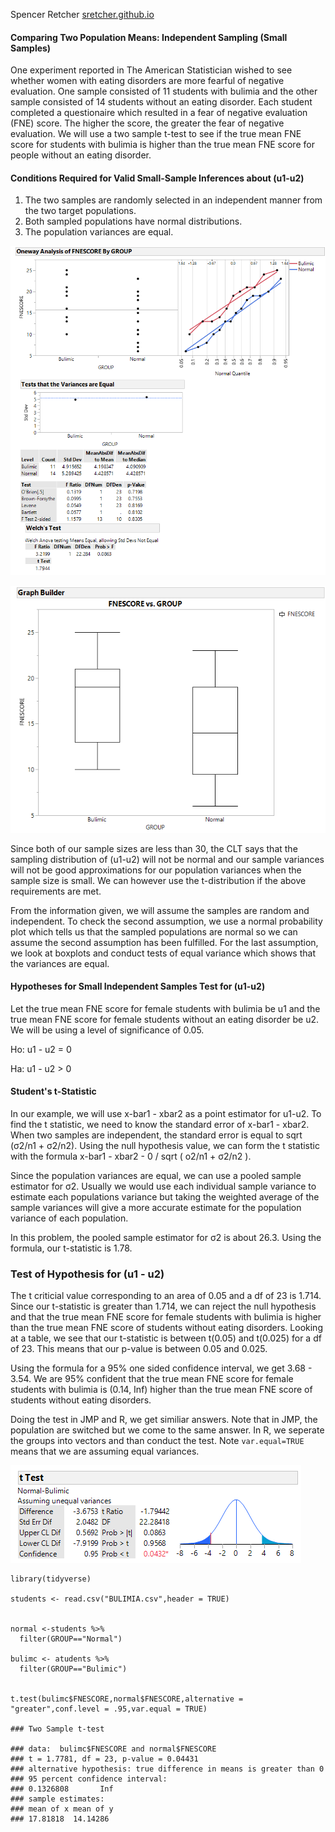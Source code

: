 Spencer Retcher
[sretcher.github.io](https://github.com/sretcher/sretcher.github.io)

#### Comparing Two Population Means: Independent Sampling (Small Samples)
One experiment reported in The American Statistician wished to see whether women with eating disorders are more fearful of negative evaluation. One sample consisted of 11 students with bulimia and the other sample consisted of 14 students without an eating disorder. Each student completed a questionaire which resulted in a fear of negative evaluation (FNE) score. The higher the score, the greater the fear of negative evaluation. We will use a two sample t-test to see if the true mean FNE score for students with bulimia is higher than the true mean FNE score for people without an eating disorder.

#### Conditions Required for Valid Small-Sample Inferences about (u1-u2)

1. The two samples are randomly selected in an independent manner from the two target populations.
2. Both sampled populations have normal distributions.
3. The population variances are equal.

![Assumptions](Assumptions.png)

![boxplot](boxplot.png)


Since both of our sample sizes are less than 30, the CLT says that the sampling distribution of (u1-u2) will not be normal and our sample variances will not be good approximations for our population variances when the sample size is small. We can however use the t-distribution if the above requirements are met.

From the information given, we will assume the samples are random and independent. To check the second assumption, we use a normal probability plot which tells us that the sampled populations are normal so we can assume the second assumption has been fulfilled. For the last assumption, we look at boxplots and conduct tests of equal variance which shows that the variances are equal. 

#### Hypotheses for Small Independent Samples Test for (u1-u2)
Let the true mean FNE score for female students with bulimia be u1 and the true mean FNE score for female students without an eating disorder be u2. We will be using a level of significance of 0.05.

Ho: u1 - u2 = 0

Ha: u1 - u2 > 0



#### Student's t-Statistic

In our example, we will use x-bar1 - xbar2 as a point estimator for u1-u2.  To find the t statistic, we need to know the standard error of x-bar1 - xbar2. When two samples are independent, the standard error is equal to sqrt (σ2/n1 + σ2/n2). Using the null hypothesis value, we can form the t statistic with the formula x-bar1 - xbar2 - 0 / sqrt ( o2/n1 + σ2/n2 ). 

Since the population variances are equal, we can use a pooled sample estimator for σ2. Usually we would use each individual sample variance to estimate each populations variance but taking the weighted average of the sample variances will give a more accurate estimate for the population variance of each population. 

In this problem, the pooled sample estimator for σ2 is about 26.3. Using the formula, our t-statistic is 1.78. 


### Test of Hypothesis for (u1 - u2)

The t criticial value corresponding to an area of 0.05 and a df of 23 is 1.714. Since our t-statistic is greater than 1.714, we can reject the null hypothesis and that the true mean FNE score for female students with bulimia is higher than the true mean FNE score of students without eating disorders. Looking at a table, we see that our t-statistic is between t(0.05) and t(0.025) for a df of 23. This means that our p-value is between 0.05 and 0.025.


Using the formula for a 95% one sided confidence interval, we get 3.68 - 3.54. We are 95% confident that the true mean FNE score for female students with bulimia is (0.14, Inf) higher than the true mean FNE score of students without eating disorders. 

Doing the test in JMP and R, we get similiar answers. Note that in JMP, the population are switched but we come to the same answer. In R, we seperate the groups into vectors and than conduct the test. Note `var.equal=TRUE` means that we are assuming equal variances. 

![t-test](t-test.png)

```
library(tidyverse)

students <- read.csv("BULIMIA.csv",header = TRUE)


normal <-students %>%
  filter(GROUP=="Normal")

bulimc <- atudents %>%
  filter(GROUP=="Bulimic")


t.test(bulimc$FNESCORE,normal$FNESCORE,alternative = "greater",conf.level = .95,var.equal = TRUE)

### Two Sample t-test

### data:  bulimc$FNESCORE and normal$FNESCORE
### t = 1.7781, df = 23, p-value = 0.04431
### alternative hypothesis: true difference in means is greater than 0
### 95 percent confidence interval:
### 0.1326808       Inf
### sample estimates:
### mean of x mean of y 
### 17.81818  14.14286 
```






